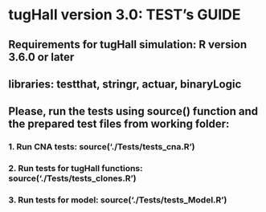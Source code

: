 tugHall version 3.0: TEST’s GUIDE
====================


## **Requirements** for tugHall simulation: R version 3.6.0 or later

## **libraries:** testthat, stringr, actuar, binaryLogic


## Please, run the tests using source() function and the prepared test files from working folder:
 
### 1. Run CNA tests: source(‘./Tests/tests_cna.R’)
### 2. Run tests for tugHall functions: source(‘./Tests/tests_clones.R’)
### 3. Run tests for model: source(‘./Tests/tests_Model.R’)


